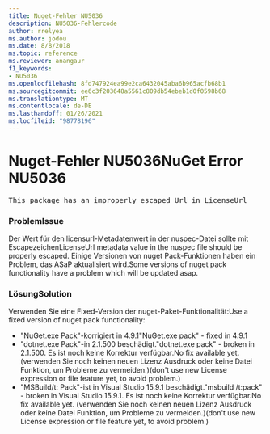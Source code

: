 ```yaml
---
title: Nuget-Fehler NU5036
description: NU5036-Fehlercode
author: rrelyea
ms.author: jodou
ms.date: 8/8/2018
ms.topic: reference
ms.reviewer: anangaur
f1_keywords:
- NU5036
ms.openlocfilehash: 8fd747924ea99e2ca6432045aba6b965acfb68b1
ms.sourcegitcommit: ee6c3f203648a5561c809db54ebeb1d0f0598b68
ms.translationtype: MT
ms.contentlocale: de-DE
ms.lasthandoff: 01/26/2021
ms.locfileid: "98778196"
---
```

# <a name="nuget-error-nu5036"></a><span data-ttu-id="1dcdc-103">Nuget-Fehler NU5036</span><span class="sxs-lookup"><span data-stu-id="1dcdc-103">NuGet Error NU5036</span></span>
<pre>This package has an improperly escaped Url in LicenseUrl</pre>

### <a name="issue"></a><span data-ttu-id="1dcdc-104">Problem</span><span class="sxs-lookup"><span data-stu-id="1dcdc-104">Issue</span></span>

<span data-ttu-id="1dcdc-105">Der Wert für den licensurl-Metadatenwert in der nuspec-Datei sollte mit Escapezeichen</span><span class="sxs-lookup"><span data-stu-id="1dcdc-105">LicenseUrl metadata value in the nuspec file should be properly escaped.</span></span>
<span data-ttu-id="1dcdc-106">Einige Versionen von nuget Pack-Funktionen haben ein Problem, das ASaP aktualisiert wird.</span><span class="sxs-lookup"><span data-stu-id="1dcdc-106">Some versions of nuget pack functionality have a problem which will be updated asap.</span></span>

### <a name="solution"></a><span data-ttu-id="1dcdc-107">Lösung</span><span class="sxs-lookup"><span data-stu-id="1dcdc-107">Solution</span></span>

<span data-ttu-id="1dcdc-108">Verwenden Sie eine Fixed-Version der nuget-Paket-Funktionalität:</span><span class="sxs-lookup"><span data-stu-id="1dcdc-108">Use a fixed version of nuget pack functionality:</span></span>
* <span data-ttu-id="1dcdc-109">"NuGet.exe Pack"-korrigiert in 4.9.1</span><span class="sxs-lookup"><span data-stu-id="1dcdc-109">"NuGet.exe pack" - fixed in 4.9.1</span></span>
* <span data-ttu-id="1dcdc-110">"dotnet.exe Pack"-in 2.1.500 beschädigt.</span><span class="sxs-lookup"><span data-stu-id="1dcdc-110">"dotnet.exe pack" - broken in 2.1.500.</span></span> <span data-ttu-id="1dcdc-111">Es ist noch keine Korrektur verfügbar.</span><span class="sxs-lookup"><span data-stu-id="1dcdc-111">No fix available yet.</span></span> <span data-ttu-id="1dcdc-112">(verwenden Sie noch keinen neuen Lizenz Ausdruck oder keine Datei Funktion, um Probleme zu vermeiden.)</span><span class="sxs-lookup"><span data-stu-id="1dcdc-112">(don't use new License expression or file feature yet, to avoid problem.)</span></span>
* <span data-ttu-id="1dcdc-113">"MSBuild/t: Pack"-ist in Visual Studio 15.9.1 beschädigt.</span><span class="sxs-lookup"><span data-stu-id="1dcdc-113">"msbuild /t:pack" - broken in Visual Studio 15.9.1.</span></span> <span data-ttu-id="1dcdc-114">Es ist noch keine Korrektur verfügbar.</span><span class="sxs-lookup"><span data-stu-id="1dcdc-114">No fix available yet.</span></span> <span data-ttu-id="1dcdc-115">(verwenden Sie noch keinen neuen Lizenz Ausdruck oder keine Datei Funktion, um Probleme zu vermeiden.)</span><span class="sxs-lookup"><span data-stu-id="1dcdc-115">(don't use new License expression or file feature yet, to avoid problem.)</span></span>

